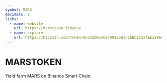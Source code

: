 ```yaml
---
symbol: MARS
decimals: 8
links:
  - name: website
    url: https://marstoken.finance
  - name: explorer
    url: https://bscscan.com/token/0x2d2bB6cC040010583F16Bb1c5afEE129ed13B532
---
```


# MARSTOKEN

Yield farm MARS on Binance Smart Chain.
